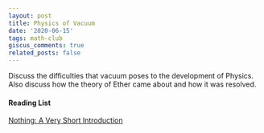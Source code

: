 ```yaml
---
layout: post
title: Physics of Vacuum
date: '2020-06-15'
tags: math-club
giscus_comments: true
related_posts: false
---
```



Discuss the difficulties that vacuum poses to the development of Physics. 
Also discuss how the theory of Ether came about and how it was resolved. 


#### Reading List

[Nothing: A Very Short Introduction](https://www.amazon.com/dp/0199225869?tag=duckduckgo-ffab-20&linkCode=ogi&th=1&psc=1)